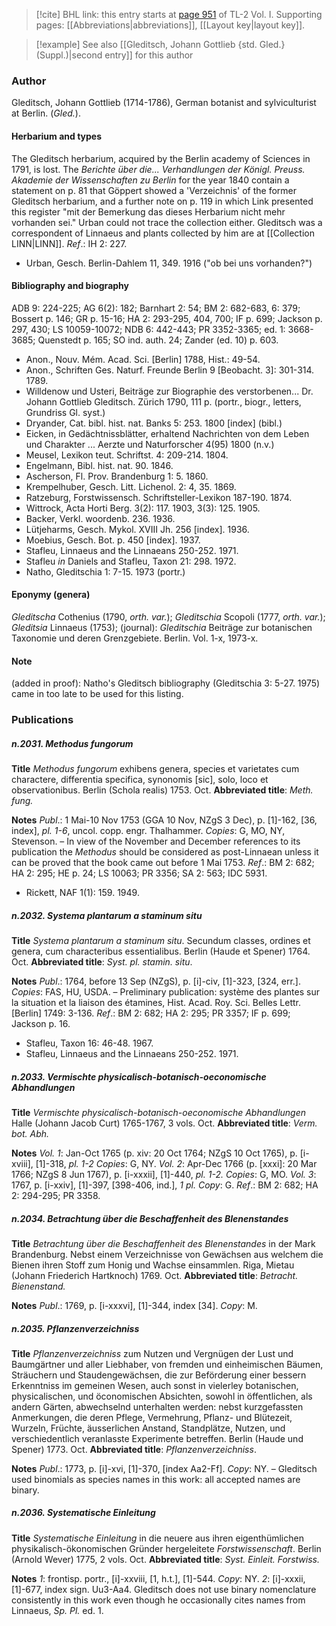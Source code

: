> [!cite] BHL link: this entry starts at [page 951](https://www.biodiversitylibrary.org/item/103414#page/999/mode/1up) of TL-2 Vol. I.
> Supporting pages: [[Abbreviations|abbreviations]], [[Layout key|layout key]].

> [!example] See also [[Gleditsch, Johann Gottlieb {std. Gled.} (Suppl.)|second entry]] for this author

### Author

Gleditsch, Johann Gottlieb (1714-1786), German botanist and sylviculturist at Berlin. (*Gled.*).

#### Herbarium and types

The Gleditsch herbarium, acquired by the Berlin academy of Sciences in 1791, is lost. The *Berichte über die... Verhandlungen der Königl. Preuss. Akademie der Wissenschaften zu Berlin* for the year 1840 contain a statement on p. 81 that Göppert showed a 'Verzeichnis' of the former Gleditsch herbarium, and a further note on p. 119 in which Link presented this register "mit der Bemerkung das dieses Herbarium nicht mehr vorhanden sei." Urban could not trace the collection either. Gleditsch was a correspondent of Linnaeus and plants collected by him are at [[Collection LINN|LINN]].
*Ref*.: IH 2: 227.
- Urban, Gesch. Berlin-Dahlem 11, 349. 1916 ("ob bei uns vorhanden?")

#### Bibliography and biography

ADB 9: 224-225; AG 6(2): 182; Barnhart 2: 54; BM 2: 682-683, 6: 379; Bossert p. 146; GR p. 15-16; HA 2: 293-295, 404, 700; IF p. 699; Jackson p. 297, 430; LS 10059-10072; NDB 6: 442-443; PR 3352-3365; ed. 1: 3668-3685; Quenstedt p. 165; SO ind. auth. 24; Zander (ed. 10) p. 603.
- Anon., Nouv. Mém. Acad. Sci. \[Berlin\] 1788, Hist.: 49-54.
- Anon., Schriften Ges. Naturf. Freunde Berlin 9 \[Beobacht. 3\]: 301-314. 1789.
- Willdenow und Usteri, Beiträge zur Biographie des verstorbenen... Dr. Johann Gottlieb Gleditsch. Zürich 1790, 111 p. (portr., biogr., letters, Grundriss Gl. syst.)
- Dryander, Cat. bibl. hist. nat. Banks 5: 253. 1800 \[index\] (bibl.)
- Eicken, in Gedächtnissblätter, erhaltend Nachrichten von dem Leben und Charakter ... Aerzte und Naturforscher 4(95) 1800 (n.v.)
- Meusel, Lexikon teut. Schriftst. 4: 209-214. 1804.
- Engelmann, Bibl. hist. nat. 90. 1846.
- Ascherson, Fl. Prov. Brandenburg 1: 5. 1860.
- Krempelhuber, Gesch. Litt. Lichenol. 2: 4, 35. 1869.
- Ratzeburg, Forstwissensch. Schriftsteller-Lexikon 187-190. 1874.
- Wittrock, Acta Horti Berg. 3(2): 117. 1903, 3(3): 125. 1905.
- Backer, Verkl. woordenb. 236. 1936.
- Lütjeharms, Gesch. Mykol. XVIII Jh. 256 \[index\]. 1936.
- Moebius, Gesch. Bot. p. 450 \[index\]. 1937.
- Stafleu, Linnaeus and the Linnaeans 250-252. 1971.
- Stafleu *in* Daniels and Stafleu, Taxon 21: 298. 1972.
- Natho, Gleditschia 1: 7-15. 1973 (portr.)

#### Eponymy (genera)

*Gleditscha* Cothenius (1790, *orth. var.*); *Gleditschia* Scopoli (1777, *orth. var.*); *Gleditsia* Linnaeus (1753); (journal): *Gleditschia* Beiträge zur botanischen Taxonomie und deren Grenzgebiete. Berlin. Vol. 1-x, 1973-x.

#### Note

(added in proof): Natho's Gleditsch bibliography (Gleditschia 3: 5-27. 1975) came in too late to be used for this listing.

### Publications

##### n.2031. Methodus fungorum

**Title**
*Methodus fungorum* exhibens genera, species et varietates cum charactere, differentia specifica, synonomis \[sic\], solo, loco et observationibus. Berlin (Schola realis) 1753. Oct.
**Abbreviated title**: *Meth. fung.*

**Notes**
*Publ*.: 1 Mai-10 Nov 1753 (GGA 10 Nov, NZgS 3 Dec), p. \[1\]-162, \[36, index\], *pl. 1-6*, uncol. copp. engr. Thalhammer. *Copies*: G, MO, NY, Stevenson. – In view of the November and December references to its publication the *Methodus* should be considered as post-Linnaean unless it can be proved that the book came out before 1 Mai 1753.
*Ref*.: BM 2: 682; HA 2: 295; HE p. 24; LS 10063; PR 3356; SA 2: 563; IDC 5931.
- Rickett, NAF 1(1): 159. 1949.

##### n.2032. Systema plantarum a staminum situ

**Title**
*Systema plantarum a staminum situ*. Secundum classes, ordines et genera, cum characteribus essentialibus. Berlin (Haude et Spener) 1764. Oct.
**Abbreviated title**: *Syst. pl. stamin. situ*.

**Notes**
*Publ*.: 1764, before 13 Sep (NZgS), p. \[i\]-civ, \[1\]-323, \[324, err.\]. *Copies*: FAS, HU, USDA. – Preliminary publication: système des plantes sur la situation et la liaison des étamines, Hist. Acad. Roy. Sci. Belles Lettr. \[Berlin\] 1749: 3-136.
*Ref*.: BM 2: 682; HA 2: 295; PR 3357; IF p. 699; Jackson p. 16.
- Stafleu, Taxon 16: 46-48. 1967.
- Stafleu, Linnaeus and the Linnaeans 250-252. 1971.

##### n.2033. Vermischte physicalisch-botanisch-oeconomische Abhandlungen

**Title**
*Vermischte physicalisch-botanisch-oeconomische Abhandlungen* Halle (Johann Jacob Curt) 1765-1767, 3 vols. Oct.
**Abbreviated title**: *Verm. bot. Abh.*

**Notes**
*Vol. 1*: Jan-Oct 1765 (p. xiv: 20 Oct 1764; NZgS 10 Oct 1765), p. \[i-xviii\], \[1\]-318, *pl. 1-2 Copies*: G, NY.
*Vol. 2*: Apr-Dec 1766 (p. \[xxxi\]: 20 Mar 1766; NZgS 8 Jun 1767), p. \[i-xxxii\], \[1\]-440, *pl. 1-2. Copies*: G, MO.
*Vol. 3*: 1767, p. \[i-xxiv\], \[1\]-397, \[398-406, ind.\], *1 pl. Copy*: G.
*Ref*.: BM 2: 682; HA 2: 294-295; PR 3358.

##### n.2034. Betrachtung über die Beschaffenheit des Blenenstandes

**Title**
*Betrachtung über die Beschaffenheit des Blenenstandes* in der Mark Brandenburg. Nebst einem Verzeichnisse von Gewächsen aus welchem die Bienen ihren Stoff zum Honig und Wachse einsammlen. Riga, Mietau (Johann Friederich Hartknoch) 1769. Oct.
**Abbreviated title**: *Betracht. Bienenstand.*

**Notes**
*Publ*.: 1769, p. \[i-xxxvi\], \[1\]-344, index \[34\]. *Copy*: M.

##### n.2035. Pflanzenverzeichniss

**Title**
*Pflanzenverzeichniss* zum Nutzen und Vergnügen der Lust und Baumgärtner und aller Liebhaber, von fremden und einheimischen Bäumen, Sträuchern und Staudengewächsen, die zur Beförderung einer bessern Erkenntniss im gemeinen Wesen, auch sonst in vielerley botanischen, physicalischen, und öconomischen Absichten, sowohl in öffentlichen, als andern Gärten, abwechselnd unterhalten werden: nebst kurzgefassten Anmerkungen, die deren Pflege, Vermehrung, Pflanz- und Blütezeit, Wurzeln, Früchte, äusserlichen Anstand, Standplätze, Nutzen, und verschiedentlich veranlasste Experimente betreffen. Berlin (Haude und Spener) 1773. Oct.
**Abbreviated title**: *Pflanzenverzeichniss*.

**Notes**
*Publ*.: 1773, p. \[i\]-xvi, \[1\]-370, \[index Aa2-Ff\]. *Copy*: NY. – Gleditsch used binomials as species names in this work: all accepted names are binary.

##### n.2036. Systematische Einleitung

**Title**
*Systematische Einleitung* in die neuere aus ihren eigenthümlichen physikalisch-ökonomischen Gründer hergeleitete *Forstwissenschaft*. Berlin (Arnold Wever) 1775, 2 vols. Oct.
**Abbreviated title**: *Syst. Einleit. Forstwiss.*

**Notes**
*1*: frontisp. portr., \[i\]-xxviii, \[1, h.t.\], \[1\]-544. *Copy*: NY.
*2*: \[i\]-xxxii, \[1\]-677, index sign. Uu3-Aa4.
Gleditsch does not use binary nomenclature consistently in this work even though he occasionally cites names from Linnaeus, *Sp. Pl.* ed. 1.

